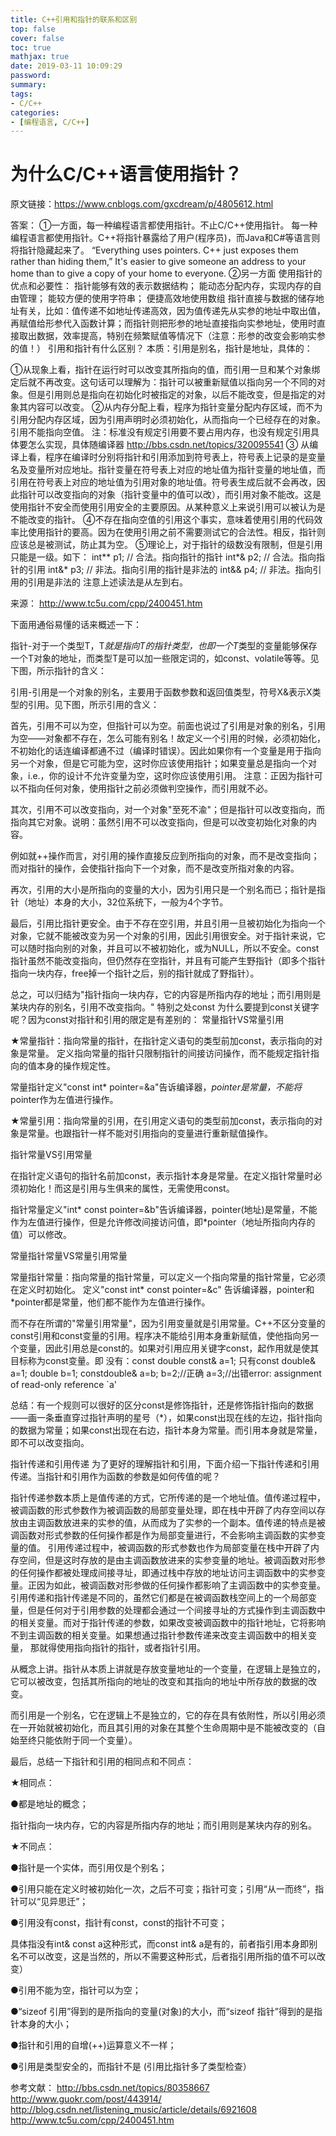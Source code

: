 ```yaml
---
title: C++引用和指针的联系和区别
top: false
cover: false
toc: true
mathjax: true
date: 2019-03-11 10:09:29
password:
summary:
tags:
- C/C++
categories:
- [编程语言, C/C++]
---
```


# 为什么C/C++语言使用指针？

原文链接：https://www.cnblogs.com/gxcdream/p/4805612.html

答案：
①一方面，每一种编程语言都使用指针。不止C/C++使用指针。
每一种编程语言都使用指针。C++将指针暴露给了用户(程序员)，而Java和C#等语言则将指针隐藏起来了。
“Everything uses pointers. C++ just exposes them rather than hiding them,”
It's easier to give someone an address to your home than to give a copy of your home to everyone.
②另一方面
使用指针的优点和必要性：
指针能够有效的表示数据结构；
能动态分配内存，实现内存的自由管理；
能较方便的使用字符串；
便捷高效地使用数组
指针直接与数据的储存地址有关，比如：值传递不如地址传递高效，因为值传递先从实参的地址中取出值，再赋值给形参代入函数计算；而指针则把形参的地址直接指向实参地址，使用时直接取出数据，效率提高，特别在频繁赋值等情况下（注意：形参的改变会影响实参的值！）
引用和指针有什么区别？
本质：引用是别名，指针是地址，具体的：

①从现象上看，指针在运行时可以改变其所指向的值，而引用一旦和某个对象绑定后就不再改变。这句话可以理解为：指针可以被重新赋值以指向另一个不同的对象。但是引用则总是指向在初始化时被指定的对象，以后不能改变，但是指定的对象其内容可以改变。
②从内存分配上看，程序为指针变量分配内存区域，而不为引用分配内存区域，因为引用声明时必须初始化，从而指向一个已经存在的对象。引用不能指向空值。
注：标准没有规定引用要不要占用内存，也没有规定引用具体要怎么实现，具体随编译器 http://bbs.csdn.net/topics/320095541
③ 从编译上看，程序在编译时分别将指针和引用添加到符号表上，符号表上记录的是变量名及变量所对应地址。指针变量在符号表上对应的地址值为指针变量的地址值，而引用在符号表上对应的地址值为引用对象的地址值。符号表生成后就不会再改，因此指针可以改变指向的对象（指针变量中的值可以改），而引用对象不能改。这是使用指针不安全而使用引用安全的主要原因。从某种意义上来说引用可以被认为是不能改变的指针。
④不存在指向空值的引用这个事实，意味着使用引用的代码效率比使用指针的要高。因为在使用引用之前不需要测试它的合法性。相反，指针则应该总是被测试，防止其为空。
⑤理论上，对于指针的级数没有限制，但是引用只能是一级。如下：
  int** p1;         // 合法。指向指针的指针
  int*& p2;         // 合法。指向指针的引用
  int&* p3;         // 非法。指向引用的指针是非法的
  int&& p4;         // 非法。指向引用的引用是非法的
  注意上述读法是从左到右。 
 

来源： <http://www.tc5u.com/cpp/2400451.htm>
 

 
下面用通俗易懂的话来概述一下：

指针-对于一个类型T，T*就是指向T的指针类型，也即一个T*类型的变量能够保存一个T对象的地址，而类型T是可以加一些限定词的，如const、volatile等等。见下图，所示指针的含义：


引用-引用是一个对象的别名，主要用于函数参数和返回值类型，符号X&表示X类型的引用。见下图，所示引用的含义：


首先，引用不可以为空，但指针可以为空。前面也说过了引用是对象的别名，引用为空——对象都不存在，怎么可能有别名！故定义一个引用的时候，必须初始化，不初始化的话连编译都通不过（编译时错误）。因此如果你有一个变量是用于指向另一个对象，但是它可能为空，这时你应该使用指针；如果变量总是指向一个对象，i.e.，你的设计不允许变量为空，这时你应该使用引用。
注意：正因为指针可以不指向任何对象，使用指针之前必须做判空操作，而引用就不必。
 
其次，引用不可以改变指向，对一个对象"至死不渝"；但是指针可以改变指向，而指向其它对象。说明：虽然引用不可以改变指向，但是可以改变初始化对象的内容。

例如就++操作而言，对引用的操作直接反应到所指向的对象，而不是改变指向；而对指针的操作，会使指针指向下一个对象，而不是改变所指对象的内容。
 
再次，引用的大小是所指向的变量的大小，因为引用只是一个别名而已；指针是指针（地址）本身的大小，32位系统下，一般为4个字节。

 
最后，引用比指针更安全。由于不存在空引用，并且引用一旦被初始化为指向一个对象，它就不能被改变为另一个对象的引用，因此引用很安全。对于指针来说，它可以随时指向别的对象，并且可以不被初始化，或为NULL，所以不安全。const 指针虽然不能改变指向，但仍然存在空指针，并且有可能产生野指针（即多个指针指向一块内存，free掉一个指针之后，别的指针就成了野指针）。
 
总之，可以归结为"指针指向一块内存，它的内容是所指内存的地址；而引用则是某块内存的别名，引用不改变指向。"
特别之处const
为什么要提到const关键字呢？因为const对指针和引用的限定是有差别的：
常量指针VS常量引用
 
★常量指针：指向常量的指针，在指针定义语句的类型前加const，表示指向的对象是常量。
定义指向常量的指针只限制指针的间接访问操作，而不能规定指针指向的值本身的操作规定性。

 常量指针定义"const int* pointer=&a"告诉编译器，*pointer是常量，不能将*pointer作为左值进行操作。
 
★常量引用：指向常量的引用，在引用定义语句的类型前加const，表示指向的对象是常量。也跟指针一样不能对引用指向的变量进行重新赋值操作。

 
指针常量VS引用常量
 
在指针定义语句的指针名前加const，表示指针本身是常量。在定义指针常量时必须初始化！而这是引用与生俱来的属性，无需使用const。
 
指针常量定义"int* const pointer=&b"告诉编译器，pointer(地址)是常量，不能作为左值进行操作，但是允许修改间接访问值，即*pointer（地址所指向内存的值）可以修改。
 
常量指针常量VS常量引用常量
 
常量指针常量：指向常量的指针常量，可以定义一个指向常量的指针常量，它必须在定义时初始化。
定义"const int* const pointer=&c"
告诉编译器，pointer和*pointer都是常量，他们都不能作为左值进行操作。
 
而不存在所谓的"常量引用常量"，因为引用变量就是引用常量。C++不区分变量的const引用和const变量的引用。程序决不能给引用本身重新赋值，使他指向另一个变量，因此引用总是const的。如果对引用应用关键字const，起作用就是使其目标称为const变量。即
没有：const double const& a=1;
只有const double& a=1;
double b=1;
constdouble& a=b;
b=2;//正确
a=3;//出错error: assignment of read-only reference `a'
 
 
 
总结：有一个规则可以很好的区分const是修饰指针，还是修饰指针指向的数据——画一条垂直穿过指针声明的星号（*），如果const出现在线的左边，指针指向的数据为常量；如果const出现在右边，指针本身为常量。而引用本身就是常量，即不可以改变指向。
 
指针传递和引用传递
为了更好的理解指针和引用，下面介绍一下指针传递和引用传递。当指针和引用作为函数的参数是如何传值的呢？

指针传递参数本质上是值传递的方式，它所传递的是一个地址值。值传递过程中，被调函数的形式参数作为被调函数的局部变量处理，即在栈中开辟了内存空间以存放由主调函数放进来的实参的值，从而成为了实参的一个副本。值传递的特点是被调函数对形式参数的任何操作都是作为局部变量进行，不会影响主调函数的实参变量的值。
引用传递过程中，被调函数的形式参数也作为局部变量在栈中开辟了内存空间，但是这时存放的是由主调函数放进来的实参变量的地址。被调函数对形参的任何操作都被处理成间接寻址，即通过栈中存放的地址访问主调函数中的实参变量。正因为如此，被调函数对形参做的任何操作都影响了主调函数中的实参变量。
引用传递和指针传递是不同的，虽然它们都是在被调函数栈空间上的一个局部变量，但是任何对于引用参数的处理都会通过一个间接寻址的方式操作到主调函数中的相关变量。而对于指针传递的参数，如果改变被调函数中的指针地址，它将影响不到主调函数的相关变量。如果想通过指针参数传递来改变主调函数中的相关变量， 那就得使用指向指针的指针，或者指针引用。

 

从概念上讲。指针从本质上讲就是存放变量地址的一个变量，在逻辑上是独立的，它可以被改变，包括其所指向的地址的改变和其指向的地址中所存放的数据的改变。

而引用是一个别名，它在逻辑上不是独立的，它的存在具有依附性，所以引用必须在一开始就被初始化，而且其引用的对象在其整个生命周期中是不能被改变的（自始至终只能依附于同一个变量）。

 

 

 最后，总结一下指针和引用的相同点和不同点：

★相同点：

●都是地址的概念；

指针指向一块内存，它的内容是所指内存的地址；而引用则是某块内存的别名。

★不同点：

●指针是一个实体，而引用仅是个别名；

●引用只能在定义时被初始化一次，之后不可变；指针可变；引用“从一而终”，指针可以“见异思迁”；

●引用没有const，指针有const，const的指针不可变；

具体指没有int& const a这种形式，而const int& a是有的，前者指引用本身即别名不可以改变，这是当然的，所以不需要这种形式，后者指引用所指的值不可以改变）

●引用不能为空，指针可以为空；

●“sizeof 引用”得到的是所指向的变量(对象)的大小，而“sizeof 指针”得到的是指针本身的大小；

●指针和引用的自增(++)运算意义不一样；

●引用是类型安全的，而指针不是 (引用比指针多了类型检查）

 
参考文献：
http://bbs.csdn.net/topics/80358667
http://www.guokr.com/post/443914/
http://blog.csdn.net/listening_music/article/details/6921608
http://www.tc5u.com/cpp/2400451.htm
